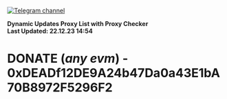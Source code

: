 [![Telegram channel](https://img.shields.io/endpoint?url=https://runkit.io/damiankrawczyk/telegram-badge/branches/master?url=https://t.me/n4z4v0d)](https://t.me/n4z4v0d) 

**Dynamic Updates Proxy List with Proxy Checker**  
**Last Updated: 22.12.23 14:54**

# DONATE (_any evm_) - 0xDEADf12DE9A24b47Da0a43E1bA70B8972F5296F2
